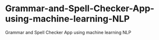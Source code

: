 # Grammar-and-Spell-Checker-App-using-machine-learning-NLP
Grammar and Spell Checker App using machine learning NLP
